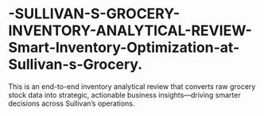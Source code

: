 # -SULLIVAN-S-GROCERY-INVENTORY-ANALYTICAL-REVIEW-Smart-Inventory-Optimization-at-Sullivan-s-Grocery.
This is an end-to-end inventory analytical review that converts raw grocery stock data into strategic, actionable business insights—driving smarter decisions across Sullivan’s operations.
